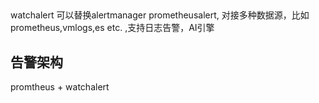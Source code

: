 ##
watchalert 可以替换alertmanager prometheusalert, 对接多种数据源，比如prometheus,vmlogs,es etc. ,支持日志告警，AI引擎
## 告警架构
promtheus + watchalert
